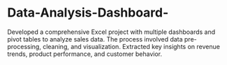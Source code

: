 # Data-Analysis-Dashboard-
Developed a comprehensive Excel project with multiple dashboards and pivot tables to analyze sales data. The process involved data pre-processing, cleaning, and visualization. Extracted key insights on revenue trends, product performance, and customer behavior.
